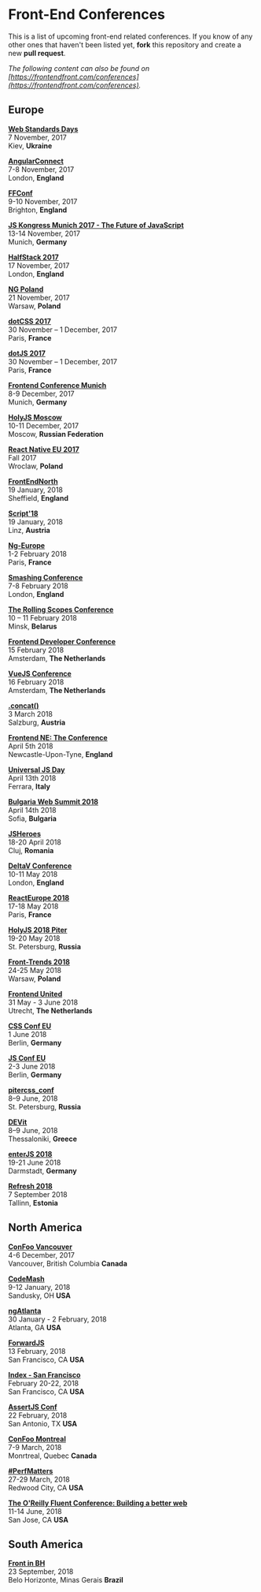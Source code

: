 # Front-End Conferences

This is a list of upcoming front-end related conferences. If you know of any other ones that haven't been listed yet, **fork** this repository and create a new **pull request**.

*The following content can also be found on [https://frontendfront.com/conferences](https://frontendfront.com/conferences).*


## Europe

[**Web Standards Days**](https://wsd.events/2017/11/04/)  
7 November, 2017  
Kiev, **Ukraine**

[**AngularConnect**](http://angularconnect.com/)  
7-8 November, 2017  
London, **England**

[**FFConf**](http://ffconf.org/)  
9-10 November, 2017  
Brighton, **England**

[**JS Kongress Munich 2017 - The Future of JavaScript**](https://js-kongress.de/)  
13-14 November, 2017  
Munich, **Germany**

[**HalfStack 2017**](http://halfstackconf.com/)  
17 November, 2017  
London, **England**

[**NG Poland**](http://www.ng-poland.pl/)  
21 November, 2017  
Warsaw, **Poland**

[**dotCSS 2017**](https://www.dotcss.io/)  
30 November – 1 December, 2017   
Paris, **France**

[**dotJS 2017**](https://www.dotjs.io/)  
30 November – 1 December, 2017   
Paris, **France**

[**Frontend Conference Munich**](https://frontconf.com/)  
8-9 December, 2017  
Munich, **Germany**

[**HolyJS Moscow**](https://holyjs-moscow.ru/en/)  
10-11 December, 2017  
Moscow, **Russian Federation**

[**React Native EU 2017**](http://react-native.eu/)  
Fall 2017  
Wroclaw, **Poland**

[**FrontEndNorth**](https://frontendnorth.com)  
19 January, 2018  
Sheffield, **England**

[**Script'18**](https://scriptconf.org)  
19 January, 2018  
Linz, **Austria**

[**Ng-Europe**](https://ngeurope.org/)  
1-2 February 2018  
Paris, **France**

[**Smashing Conference**](https://smashingconf.com/)  
7-8 February 2018  
London, **England**

[**The Rolling Scopes Conference**](https://2018.conf.rollingscopes.com/)  
10 – 11 February 2018  
Minsk, **Belarus**

[**Frontend Developer Conference**](http://frontenddeveloperlove.com/)  
15 February 2018  
Amsterdam, **The Netherlands**

[**VueJS Conference**](https://www.vuejs.amsterdam/)  
16 February 2018  
Amsterdam, **The Netherlands**

[**.concat()**](https://2018.conc.at/)  
3 March 2018  
Salzburg, **Austria**  

[**Frontend NE: The Conference**](https://2018.frontendne.co.uk)  
April 5th 2018  
Newcastle-Upon-Tyne, **England**

[**Universal JS Day**](http://2018.universaljsday.com)  
April 13th 2018  
Ferrara, **Italy**  

[**Bulgaria Web Summit 2018**](https://bulgariawebsummit.com)  
April 14th 2018  
Sofia, **Bulgaria**  

[**JSHeroes**](https://jsheroes.io)  
18-20 April 2018  
Cluj, **Romania**  

[**DeltaV Conference**](https://2018.deltavconf.com)  
10-11 May 2018  
London, **England**  

[**ReactEurope 2018**](https://www.react-europe.org)  
17-18 May 2018  
Paris, **France**  

[**HolyJS 2018 Piter**](https://holyjs-piter.ru/en/)  
19-20 May 2018  
St. Petersburg, **Russia**  

[**Front-Trends 2018**](https://2018.front-trends.com/)  
24-25 May 2018  
Warsaw, **Poland**  

[**Frontend United**](https://frontendunited.org/)  
31 May - 3 June 2018  
Utrecht, **The Netherlands**

[**CSS Conf EU**](https://2018.cssconf.eu/)  
1 June 2018  
Berlin, **Germany**

[**JS Conf EU**](https://2018.jsconf.eu/)  
2-3 June 2018  
Berlin, **Germany**

[**pitercss_conf**](https://pitercss.com/)  
8–9 June, 2018  
St. Petersburg, **Russia**

[**DEVit**](http://devitconf.org/)  
8–9 June, 2018  
Thessaloniki, **Greece**

[**enterJS 2018**](https://www.enterjs.de/)  
19-21 June 2018  
Darmstadt, **Germany**

[**Refresh 2018**](http://refresh.rocks/)  
7 September 2018  
Tallinn, **Estonia**

## North America

[**ConFoo Vancouver**](https://confoo.ca/en/yvr2017)  
4-6 December, 2017  
Vancouver, British Columbia **Canada**

[**CodeMash**](https://codemash.org)  
9-12 January, 2018  
Sandusky, OH **USA**

[**ngAtlanta**](http://ng-atl.org)  
30 January - 2 February, 2018  
Atlanta, GA **USA**

[**ForwardJS**](https://forwardjs.com/)  
13 February, 2018  
San Francisco, CA **USA**

[**Index - San Francisco**](https://developer.ibm.com/indexconf/)  
February 20-22, 2018  
San Francisco, CA **USA**

[**AssertJS Conf**](https://www.assertjs.com/)  
22 February, 2018  
San Antonio, TX **USA**

[**ConFoo Montreal**](https://confoo.ca/en/yul2018)  
7-9 March, 2018  
Monrtreal, Quebec **Canada**

[**#PerfMatters**](https://perfmattersconf.com)  
27-29 March, 2018  
Redwood City, CA **USA**

[**The O'Reilly Fluent Conference: Building a better web**](https://conferences.oreilly.com/fluent/fl-ca)  
11-14 June, 2018  
San Jose, CA **USA**

## South America

[**Front in BH**](https://frontinbh.com.br/)  
23 September, 2018  
Belo Horizonte, Minas Gerais **Brazil**
